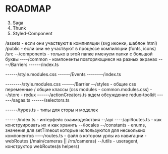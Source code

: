# ROADMAP
3. Saga
4. Thunk
5. Styled-Component

/assets - если они участвуют в компиляции (svg иконки, шаблон html)
/public - если они не участвуют в процессе компиляции (fonts, icons)
/src
--/components - только в этой папке именуем папки с большой буквы
----/common - компоненты повторяющиеся на разных экранах
----/Barriers
------/index.ts

------/style.modules.css
------/Events
--------/index.ts

--------/style.modules.css
------/Barrier
--/styles - общие css переменные / общие классы (css modules - common.modules.css)
--/store - redux
------/actionCreators.ts ждем обсуждение redux-toolkit
------/sagas.ts
------/selectors.ts

------/types.ts - типы для сторы и моделек

------/index.ts - интерфейс взаимодействия
--/api
----/apiRoutes.ts - как конструировать их и как хранить
--/locales
--/constants - enums, значения для setTimeout которые используются для нескольких компонентов
----/routes.ts - файл в котором урлы из навигации - webRoutes (/main/cameras || /rrs/cameras)
--/utils - useragent, конструктор webRoutes(в helpers)
